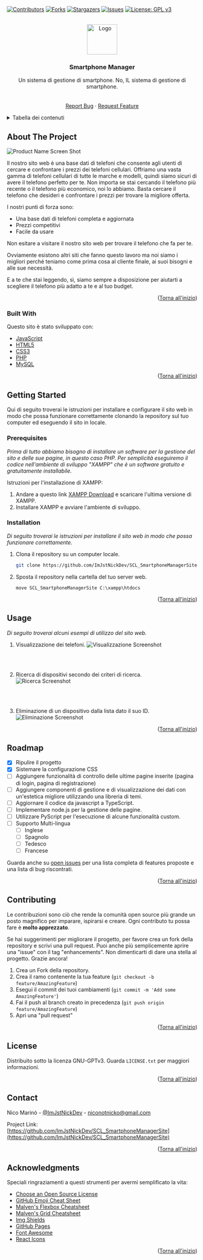 <div id="top"></div>

[![Contributors][contributors-shield]][contributors-url]
[![Forks][forks-shield]][forks-url]
[![Stargazers][stars-shield]][stars-url]
[![Issues][issues-shield]][issues-url]
[![License: GPL v3](license-shield)][license-shield]



<!-- PROJECT LOGO -->
<br />
<div align="center">
  <a href="https://github.com/ImJstNickDev/SCL_SmartphoneManagerSite">
    <img src="imgs/logo.png" alt="Logo" width="80" height="80">
  </a>

  <h3 align="center">Smartphone Manager</h3>

  <p align="center">
    Un sistema di gestione di smartphone. No, IL sistema di gestione di smartphone.
    <br />
    <br />
    <br />
    <a href="https://github.com/ImJstNickDev/SCL_SmartphoneManagerSite/issues">Report Bug</a>
    ·
    <a href="https://github.com/ImJstNickDev/SCL_SmartphoneManagerSite/issues">Request Feature</a>
  </p>
</div>



<!-- Tabella dei contenuti -->
<details>
  <summary>Tabella dei contenuti</summary>
  <ol>
    <li>
      <a href="#about-the-project">About</a>
      <ul>
        <li><a href="#built-with">Sviluppato con</a></li>
      </ul>
    </li>
    <li>
      <a href="#getting-started">Iniziamo</a>
      <ul>
        <li><a href="#prerequisites">Prerequisiti</a></li>
        <li><a href="#installation">Installazione</a></li>
      </ul>
    </li>
    <li><a href="#usage">Utilizzo</a></li>
    <li><a href="#roadmap">Roadmap</a></li>
    <li><a href="#contributing">Contribuzione</a></li>
    <li><a href="#license">Licenza</a></li>
    <li><a href="#contact">Contatti</a></li>
    <li><a href="#acknowledgments">Ringraziamenti</a></li>
  </ol>
</details>



<!-- ABOUT THE PROJECT -->
## About The Project

![Product Name Screen Shot][product-screenshot]

Il nostro sito web è una base dati di telefoni che consente agli utenti di cercare e confrontare i prezzi dei telefoni cellulari. Offriamo una vasta gamma di telefoni cellulari di tutte le marche e modelli, quindi siamo sicuri di avere il telefono perfetto per te. Non importa se stai cercando il telefono più recente o il telefono più economico, noi lo abbiamo. Basta cercare il telefono che desideri e confrontare i prezzi per trovare la migliore offerta.

I nostri punti di forza sono:

* Una base dati di telefoni completa e aggiornata
* Prezzi competitivi
* Facile da usare

Non esitare a visitare il nostro sito web per trovare il telefono che fa per te.

Ovviamente esistono altri siti che fanno questo lavoro ma noi siamo i migliori perché teniamo come prima cosa al cliente finale, ai suoi bisogni e alle sue necessità.

E a te che stai leggendo, sì, siamo sempre a disposizione per aiutarti a scegliere il telefono più adatto a te e al tuo budget.

<p align="right">(<a href="#top">Torna all'inizio</a>)</p>



### Built With

Questo sito è stato sviluppato con:

* [JavaScript](https://www.javascript.com/)
* [HTML5](https://www.w3.org/TR/html5/)
* [CSS3](https://www.w3.org/Style/CSS/)
* [PHP](https://www.php.net/)
* [MySQL](https://www.mysql.com/)

<p align="right">(<a href="#top">Torna all'inizio</a>)</p>



<!-- GETTING STARTED -->
## Getting Started

Qui di seguito troverai le istruzioni per installare e configurare il sito web in modo che possa funzionare correttamente clonando la repository sul tuo computer ed eseguendo il sito in locale.

### Prerequisites

_Prima di tutto abbiamo bisogno di installare un software per la gestione del sito e delle sue pagine, in questo caso PHP. Per semplicità eseguiremo il codice nell'ambiente di sviluppo "XAMPP" che è un software gratuito e gratuitamente installabile._

Istruzioni per l'installazione di XAMPP:
1) Andare a questo link [XAMPP Download](https://www.apachefriends.org/it/index.html) e scaricare l'ultima versione di XAMPP.
2) Installare XAMPP e avviare l'ambiente di sviluppo.

### Installation

_Di seguito troverai le istruzioni per installare il sito web in modo che possa funzionare correttamente._

1. Clona il repository su un computer locale.
   ```sh
   git clone https://github.com/ImJstNickDev/SCL_SmartphoneManagerSite.git
   ```
2. Sposta il repository nella cartella del tuo server web.
   ```cmd.exe
   move SCL_SmartphoneManagerSite C:\xampp\htdocs
   ```
<p align="right">(<a href="#top">Torna all'inizio</a>)</p>



<!-- USAGE EXAMPLES -->
## Usage

_Di seguito troverai alcuni esempi di utilizzo del sito web._
    
1. Visualizzazione dei telefoni.
![Visualizzazione Screenshot][visualizzazione-screenshot]
<br>
<br>

2. Ricerca di dispositivi secondo dei criteri di ricerca.
![Ricerca Screenshot][ricerca-screenshot]
<br>
<br>

3. Eliminazione di un dispositivo dalla lista dato il suo ID.
![Eliminazione Screenshot][eliminazione-screenshot]
        


<p align="right">(<a href="#top">Torna all'inizio</a>)</p>



<!-- ROADMAP -->
## Roadmap

- [x] Ripulire il progetto
- [x] Sistemare la configurazione CSS
- [ ] Aggiungere funzionalità di controllo delle ultime pagine inserite (pagina di login, pagina di registrazione)
- [ ] Aggiungere componenti di gestione e di visualizzazione dei dati con un'estetica migliore utilizzando una libreria di temi.
- [ ] Aggiornare il codice da javascript a TypeScript.
- [ ] Implementare node.js per la gestione delle pagine.
- [ ] Utilizzare PyScript per l'esecuzione di alcune funzionalità custom.
- [ ] Supporto Multi-lingua
    - [ ] Inglese
    - [ ] Spagnolo
    - [ ] Tedesco
    - [ ] Francese

Guarda anche su [open issues](https://github.com/othneildrew/Best-README-Template/issues) per una lista completa di features proposte e una lista di bug riscontrati.

<p align="right">(<a href="#top">Torna all'inizio</a>)</p>



<!-- CONTRIBUTING -->
## Contributing

Le contribuzioni sono ciò che rende la comunità open source più grande un posto magnifico per imparare, ispirarsi e creare. Ogni contributo tu possa fare è **molto apprezzato**.

Se hai suggerimenti per migliorare il progetto, per favore crea un fork della repository e scrivi una pull request. Puoi anche più semplicemente aprire una "issue" con il tag "enhancements".
Non dimenticarti di dare una stella al progetto. Grazie ancora!

1. Crea un Fork della repository.
2. Crea il ramo contenente la tua feature (`git checkout -b feature/AmazingFeature`)
3. Esegui il commit dei tuoi cambiamenti (`git commit -m 'Add some AmazingFeature'`)
4. Fai il push al branch creato in precedenza (`git push origin feature/AmazingFeature`)
5. Apri una "pull request"

<p align="right">(<a href="#top">Torna all'inizio</a>)</p>



<!-- LICENSE -->
## License

Distribuito sotto la licenza GNU-GPTv3. Guarda `LICENSE.txt` per maggiori informazioni.

<p align="right">(<a href="#top">Torna all'inizio</a>)</p>



<!-- CONTACT -->
## Contact

Nico Marinò - [@ImJstNickDev](https://twitter.com/ImJstNickDev) - niconotnicko@gmail.com

Project Link: [https://github.com/ImJstNickDev/SCL_SmartphoneManagerSite](https://github.com/ImJstNickDev/SCL_SmartphoneManagerSite)

<p align="right">(<a href="#top">Torna all'inizio</a>)</p>



<!-- ACKNOWLEDGMENTS -->
## Acknowledgments

Speciali ringraziamenti a questi strumenti per avermi semplificato la vita:

* [Choose an Open Source License](https://choosealicense.com)
* [GitHub Emoji Cheat Sheet](https://www.webpagefx.com/tools/emoji-cheat-sheet)
* [Malven's Flexbox Cheatsheet](https://flexbox.malven.co/)
* [Malven's Grid Cheatsheet](https://grid.malven.co/)
* [Img Shields](https://shields.io)
* [GitHub Pages](https://pages.github.com)
* [Font Awesome](https://fontawesome.com)
* [React Icons](https://react-icons.github.io/react-icons/search)

<p align="right">(<a href="#top">Torna all'inizio</a>)</p>



<!-- MARKDOWN LINKS & IMAGES -->
<!-- https://www.markdownguide.org/basic-syntax/#reference-style-links -->
[contributors-shield]: https://img.shields.io/github/contributors/ImJstNickDev/SCL-SmartphoneManager-Site.svg?style=for-the-badge
[contributors-url]: https://github.com/ImJstNickDev/SCL-SmartphoneManager-Site/graphs/contributors
[forks-shield]: https://img.shields.io/github/forks/ImJstNickDev/SCL-SmartphoneManager-Site.svg?style=for-the-badge
[forks-url]: https://github.com/ImJstNickDev/SCL-SmartphoneManager-Site/network/members
[stars-shield]: https://img.shields.io/github/stars/ImJstNickDev/SCL-SmartphoneManager-Site.svg?style=for-the-badge
[stars-url]: https://github.com/ImJstNickDev/SCL-SmartphoneManager-Site/stargazers
[issues-shield]: https://img.shields.io/github/issues/ImJstNickDev/SCL-SmartphoneManager-Site.svg?style=for-the-badge
[issues-url]: https://github.com/ImJstNickDev/SCL_SmartphoneManagerSite/issues
[license-shield]: https://img.shields.io/github/license/ImJstNickDev/SCL-SmartphoneManager-Site.svg?style=for-the-badge
[license-url]: https://github.com/ImJstNickDev/SCL_SmartphoneManagerSite/blob/master/LICENSE
[product-screenshot]: imgs/index_screenshot.png
[visualizzazione-screenshot]: imgs/visualizzazione_screenshot.png
[ricerca-screenshot]: imgs/ricerca_screenshot.png
[eliminazione-screenshot]: imgs/eliminazione_screenshot.png